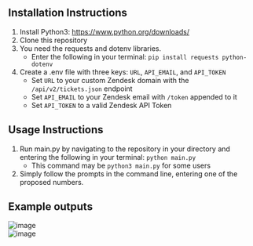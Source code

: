 ## Installation Instructions  
1. Install Python3: https://www.python.org/downloads/
2. Clone this repository
3. You need the requests and dotenv libraries. 
   * Enter the following in your terminal: `pip install requests python-dotenv`
4. Create a .env file with three keys: `URL`, `API_EMAIL`, and `API_TOKEN`
   * Set `URL` to your custom Zendesk domain with the `/api/v2/tickets.json` endpoint
   * Set `API_EMAIL` to your Zendesk email with `/token` appended to it
   * Set `API_TOKEN` to a valid Zendesk API Token

## Usage Instructions
1. Run main.py by navigating to the repository in your directory and entering the following in your terminal: `python main.py`
   * This command may be `python3 main.py` for some users
2. Simply follow the prompts in the command line, entering one of the proposed numbers.

## Example outputs
![image](https://user-images.githubusercontent.com/70153620/143906420-56b0fbe6-2800-4202-a115-66b9cf767376.png)  
![image](https://user-images.githubusercontent.com/70153620/143906646-2bba6d26-f471-4533-9ca5-903f20d54662.png)